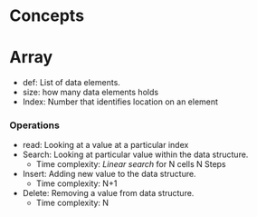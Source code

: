 # Concepts
# Array
* def: List of data elements.
* size: how many data elements holds
* Index: Number that identifies location on an element
### Operations
* read: Looking at a value at a particular index
* Search: Looking at particular value within the data structure. 
    * Time complexity: *Linear search* for N cells N Steps
* Insert: Adding new value to the data structure.
    * Time complexity: N+1
* Delete: Removing a value from data structure.
    * Time complexity: N

